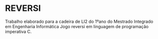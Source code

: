 # REVERSI
Trabalho elaborado para a cadeira de LI2 do 1ºano do Mestrado Integrado em Engenharia Informática
Jogo reversi em linguagem de programação imperativa C. 
